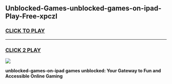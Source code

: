 
## Unblocked-Games-unblocked-games-on-ipad-Play-Free-xpczl
<h3>
<a href="https://premium76.site?title=unblocked-games-on-ipad&ref=23A">CLICK TO PLAY</a></h3>
<hr>

<h3>
<a href="https://premium76.site?title=unblocked-games-on-ipad&ref=23A">CLICK 2 PLAY</a>
  
</h3>

<a href="https://premium76.site?title=unblocked-games-on-ipad&ref=23A"><img src="https://clearcache.store/games.png"></a>


**unblocked-games-on-ipad games unblocked: Your Gateway to Fun and Accessible Online Gaming**
